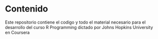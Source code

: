 # Contenido
Este repositorio contiene el codigo y todo el material necesario para el desarrollo del curso R Programming dictado por Johns Hopkins University en Coursera
